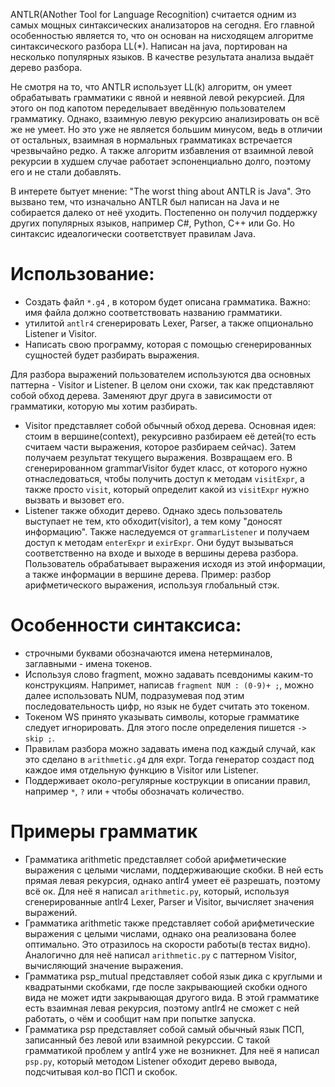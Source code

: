 <p> ANTLR(ANother Tool for Language Recognition) считается одним из самых мощных синтаксических анализаторов на сегодня. Его главной особенностью является то, что он основан на нисходящем алгоритме синтаксического разбора LL(*). Написан на java, портирован на несколько популярных языков. В качестве результата анализа выдаёт дерево разбора. </p>

<p> Не смотря на то, что ANTLR использует LL(k) алгоритм, он умеет обрабатывать грамматики с явной и неявной левой рекурсией. Для этого он под капотом переделывает введённую пользователем грамматику. Однако, взаимную левую рекурсию анализировать он всё же не умеет. Но это уже не является большим минусом, ведь в отличии от остальных, взаимная в нормальных грамматиках встречается чрезвычайно редко. А также алгоритм избавления от взаимной левой рекурсии в худшем случае работает эспоненциально долго, поэтому его и не стали добавлять. </p>

<p> В интерете бытует мнение: "The worst thing about ANTLR is Java". Это вызвано тем, что изначально ANTLR был написан на Java и не собирается далеко от неё уходить. Постепенно он получил поддержку других популярных языков, например C#, Python, C++ или Go. Но синтаксис идеалогически соответствует правилам Java. </p>

# Использование:
- Создать файл `*.g4` , в котором будет описана грамматика. Важно: имя файла должно соответствовать названию грамматики.
- утилитой `antlr4` сгенерировать Lexer, Parser, а также опционально Listener и Visitor.
- Написать свою программу, которая с помощью сгенерированных сущностей будет разбирать выражения.

Для разбора выражений пользователем используются два основных паттерна - Visitor и Listener. В целом они схожи, так как представляют собой обход дерева. Заменяют друг друга в зависимости от грамматики, которую мы хотим разбирать.

- Visitor представляет собой обычный обход дерева. Основная идея: стоим в вершине(context), рекурсивно разбираем её детей(то есть считаем части выражения, которое разбираем сейчас). Затем получаем результат текущего выражения. Возвращаем его. В сгенерированном grammarVisitor будет класс, от которого нужно отнаследоваться, чтобы получить доступ к методам `visitExpr`, а также просто `visit`, который определит какой из `visitExpr` нужно вызвать и вызовет его.
- Listener также обходит дерево. Однако здесь пользователь выступает не тем, кто обходит(visitor), а тем кому "доносят информацию". Также наследуемся от `grammarListener` и получаем доступ к методам `enterExpr` и `exirExpr`. Они будут вызываться соответственно на входе и выходе в вершины дерева разбора. Пользователь обрабатывает выражения исходя из этой информации, а также информации в вершине дерева.
Пример: разбор арифметического выражения, используя глобальный стэк.

# Особенности синтаксиса:
- строчными буквами обозначаются имена нетерминалов, заглавными - имена токенов.
- Используя слово fragment, можно задавать псевдонимы каким-то конструкциям. Напримет, написав `fragment NUM : (0-9)+ ;`, можно далее использовать NUM, подразумевая под этим последовательность цифр, но язык не будет считать это токеном.
- Токеном WS принято указывать символы, которые грамматике следует игнорировать. Для этого после определения пишется `-> skip ;`.
- Правилам разбора можно задавать имена под каждый случай, как это сделано в `arithmetic.g4` для expr. Тогда генератор создаст под каждое имя отдельную функцию в Visitor или Listener. 
- Поддерживает около-регулярные кострукции в описании правил, например `*`, `?` или `+` чтобы обозначать количество.

# Примеры грамматик
- Грамматика arithmetic представляет собой арифметические выражения с целыми числами, поддерживающие скобки. В ней есть прямая левая рекурсия, однако antlr4 умеет её разрешать, поэтому всё ок. Для неё я написал `arithmetic.py`, который, используя сгенерированные antlr4 Lexer, Parser и Visitor, вычисляет значения выражений. 
- Грамматика arithmetic также представляет собой арифметические выражения с целыми числами, однако она реализована более оптимально. Это отразилось на скорости работы(в тестах видно). Аналогично для неё написал `arithmetic.py` с паттерном Visitor, вычисляющий значение выражения.
- Грамматика psp_mutual представляет собой язык дика с круглыми и квадратынми скобками, где после закрывающией скобки одного вида не может идти закрывающая другого вида. В этой грамматике есть взаимная левая рекурсия, поэтому antlr4 не сможет с ней работать, о чём и сообщит нам при попытке запуска.
- Грамматика psp представляет собой самый обычный язык ПСП, записанный без левой или взаимной рекурссии. С такой грамматикой проблем у antlr4 уже не возникнет. Для неё я написал `psp.py`, который методом Listener обходит дерево вывода, подсчитывая кол-во ПСП и скобок.
